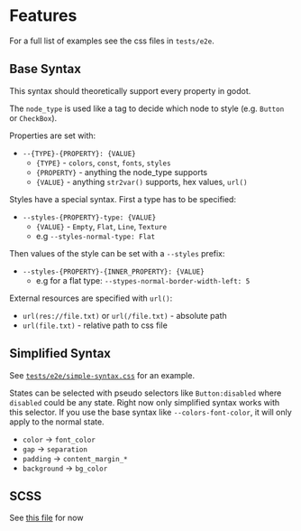 # Features

For a full list of examples see the css files in `tests/e2e`.

## Base Syntax

This syntax should theoretically support every property in godot.

The `node_type` is used like a tag to decide which node to style (e.g. `Button` or `CheckBox`).

Properties are set with:

- `--{TYPE}-{PROPERTY}: {VALUE}`
  - `{TYPE}` - `colors`, `const`, `fonts`, `styles`
  - `{PROPERTY}` - anything the node_type supports
  - `{VALUE}` - anything `str2var()` supports, hex values, `url()`

Styles have a special syntax. First a type has to be specified:

- `--styles-{PROPERTY}-type: {VALUE}`
  - `{VALUE}` - `Empty`, `Flat`, `Line`, `Texture`
  - e.g `--styles-normal-type: Flat`

Then values of the style can be set with a `--styles` prefix:

- `--styles-{PROPERTY}-{INNER_PROPERTY}: {VALUE}`
  - e.g for a flat type: `--stypes-normal-border-width-left: 5`

External resources are specified with `url()`:

- `url(res://file.txt)` or `url(/file.txt)` - absolute path
- `url(file.txt)` - relative path to css file

## Simplified Syntax

See [`tests/e2e/simple-syntax.css`](./tests/e2e/simple-syntax.css) for an example.

States can be selected with pseudo selectors like `Button:disabled` where `disabled` could be any state.
Right now only simplified syntax works with this selector.
If you use the base syntax like `--colors-font-color`, it will only apply to the normal state.

- `color` -> `font_color`
- `gap` -> `separation`
- `padding` -> `content_margin_*`
- `background` -> `bg_color`

## SCSS

See [this file](https://github.com/kuma-gee/robo-soul/blob/master/theme/theme.scss) for now
